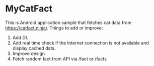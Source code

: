 # MyCatFact
This is Android application sample that fetches cat data from https://catfact.ninja/.
Things to add or improve:
1. Add DI.
2. Add real time check if the Internet connection is not available and display cached data.
3. Improve design
4. Fetch random fact from API via /fact or /facts

